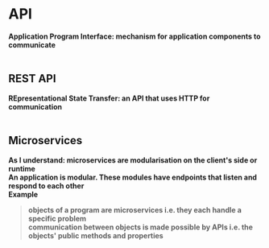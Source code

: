# API
<b>A<b>pplication <b>P<b>rogram <b>I<b>nterface: mechanism for application components to communicate
<br><br>
## REST API
<b>RE<b>presentational <b>S<b>tate <b>T<b>ransfer: an API that uses HTTP for communication
<br><br>
## Microservices
As I understand: <b>microservices<b> are modularisation on the client's side or runtime<br>
An application is modular. These modules have endpoints that listen and respond to each other<br>
Example
> objects of a program are microservices i.e. they each handle a specific problem<br>
communication between objects is made possible by APIs i.e. the objects' public methods and properties
